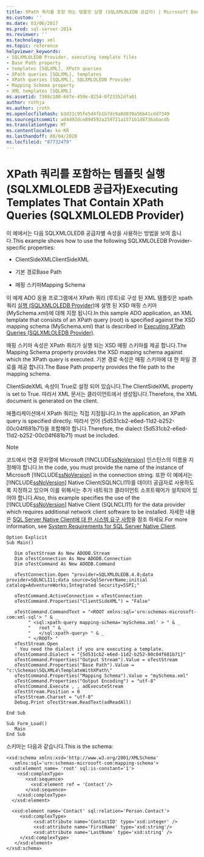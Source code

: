 ```yaml
---
title: XPath 쿼리를 포함 하는 템플릿 실행 (SQLXMLOLEDB 공급자) | Microsoft Docs
ms.custom: ''
ms.date: 03/06/2017
ms.prod: sql-server-2014
ms.reviewer: ''
ms.technology: xml
ms.topic: reference
helpviewer_keywords:
- SQLXMLOLEDB Provider, executing template files
- Base Path property
- templates [SQLXML], XPath queries
- XPath queries [SQLXML], templates
- XPath queries [SQLXML], SQLXMLOLEDB Provider
- Mapping Schema property
- XML templates [SQLXML]
ms.assetid: 7368c188-607e-459e-8254-8f23352dfa01
author: rothja
ms.author: jroth
ms.openlocfilehash: b3d31c95fe5d4fb1b7dc9a8d039a56b41cdd7349
ms.sourcegitcommit: ad4d92dce894592a259721a1571b1d8736abacdb
ms.translationtype: MT
ms.contentlocale: ko-KR
ms.lasthandoff: 08/04/2020
ms.locfileid: "87732479"
---
```

# <a name="executing-templates-that-contain-xpath-queries-sqlxmloledb-provider"></a><span data-ttu-id="63f5e-102">XPath 쿼리를 포함하는 템플릿 실행(SQLXMLOLEDB 공급자)</span><span class="sxs-lookup"><span data-stu-id="63f5e-102">Executing Templates That Contain XPath Queries (SQLXMLOLEDB Provider)</span></span>
  <span data-ttu-id="63f5e-103">이 예에서는 다음 SQLXMLOLEDB 공급자별 속성을 사용하는 방법을 보여 줍니다.</span><span class="sxs-lookup"><span data-stu-id="63f5e-103">This example shows how to use the following SQLXMLOLEDB Provider-specific properties:</span></span>  
  
-   <span data-ttu-id="63f5e-104">ClientSideXML</span><span class="sxs-lookup"><span data-stu-id="63f5e-104">ClientSideXML</span></span>  
  
-   <span data-ttu-id="63f5e-105">기본 경로</span><span class="sxs-lookup"><span data-stu-id="63f5e-105">Base Path</span></span>  
  
-   <span data-ttu-id="63f5e-106">매핑 스키마</span><span class="sxs-lookup"><span data-stu-id="63f5e-106">Mapping Schema</span></span>  
  
 <span data-ttu-id="63f5e-107">이 예제 ADO 응용 프로그램에서 XPath 쿼리 (루트)로 구성 된 XML 템플릿은 xpath 쿼리 [실행 &#40;SQLXMLOLEDB Provider&#41;](executing-xpath-queries-sqlxmloledb-provider.md)에 설명 된 XSD 매핑 스키마 (MySchema.xml)에 대해 지정 됩니다.</span><span class="sxs-lookup"><span data-stu-id="63f5e-107">In this sample ADO application, an XML template that consists of an XPath query (root) is specified against the XSD mapping schema (MySchema.xml) that is described in [Executing XPath Queries &#40;SQLXMLOLEDB Provider&#41;](executing-xpath-queries-sqlxmloledb-provider.md).</span></span>  
  
 <span data-ttu-id="63f5e-108">매핑 스키마 속성은 XPath 쿼리가 실행 되는 XSD 매핑 스키마를 제공 합니다.</span><span class="sxs-lookup"><span data-stu-id="63f5e-108">The Mapping Schema property provides the XSD mapping schema against which the XPath query is executed.</span></span> <span data-ttu-id="63f5e-109">기본 경로 속성은 매핑 스키마에 대 한 파일 경로를 제공 합니다.</span><span class="sxs-lookup"><span data-stu-id="63f5e-109">The Base Path property provides the file path to the mapping schema.</span></span>  
  
 <span data-ttu-id="63f5e-110">ClientSideXML 속성이 True로 설정 되어 있습니다.</span><span class="sxs-lookup"><span data-stu-id="63f5e-110">The ClientSideXML property is set to True.</span></span> <span data-ttu-id="63f5e-111">따라서 XML 문서는 클라이언트에서 생성됩니다.</span><span class="sxs-lookup"><span data-stu-id="63f5e-111">Therefore, the XML document is generated on the client.</span></span>  
  
 <span data-ttu-id="63f5e-112">애플리케이션에서 XPath 쿼리는 직접 지정됩니다.</span><span class="sxs-lookup"><span data-stu-id="63f5e-112">In the application, an XPath query is specified directly.</span></span> <span data-ttu-id="63f5e-113">따라서 언어 {5d531cb2-e6ed-11d2-b252-00c04f681b71}을 포함해야 합니다.</span><span class="sxs-lookup"><span data-stu-id="63f5e-113">Therefore, the dialect {5d531cb2-e6ed-11d2-b252-00c04f681b71} must be included.</span></span>  
  
> [!NOTE]  
>  <span data-ttu-id="63f5e-114">코드에서 연결 문자열에 Microsoft [!INCLUDE[ssNoVersion](../../../includes/ssnoversion-md.md)] 인스턴스의 이름을 지정해야 합니다.</span><span class="sxs-lookup"><span data-stu-id="63f5e-114">In the code, you must provide the name of the instance of Microsoft [!INCLUDE[ssNoVersion](../../../includes/ssnoversion-md.md)] in the connection string.</span></span> <span data-ttu-id="63f5e-115">또한 이 예에서는 [!INCLUDE[ssNoVersion](../../../includes/ssnoversion-md.md)] Native Client(SQLNCLI11)를 데이터 공급자로 사용하도록 지정하고 있으며 이를 위해서는 추가 네트워크 클라이언트 소프트웨어가 설치되어 있어야 합니다.</span><span class="sxs-lookup"><span data-stu-id="63f5e-115">Also, this example specifies the use of the [!INCLUDE[ssNoVersion](../../../includes/ssnoversion-md.md)] Native Client (SQLNCLI11) for the data provider which requires additional network client software to be installed.</span></span> <span data-ttu-id="63f5e-116">자세한 내용은 [SQL Server Native Client에 대 한 시스템 요구 사항](../../native-client/system-requirements-for-sql-server-native-client.md)을 참조 하세요.</span><span class="sxs-lookup"><span data-stu-id="63f5e-116">For more information, see [System Requirements for SQL Server Native Client](../../native-client/system-requirements-for-sql-server-native-client.md).</span></span>  
  
```  
Option Explicit  
Sub Main()  
  
   Dim oTestStream As New ADODB.Stream  
   Dim oTestConnection As New ADODB.Connection  
   Dim oTestCommand As New ADODB.Command  
  
   oTestConnection.Open "provider=SQLXMLOLEDB.4.0;data provider=SQLNCLI11;data source=SqlServerName;initial catalog=AdventureWorks;Integrated Security=SSPI;"  
  
   oTestCommand.ActiveConnection = oTestConnection  
   oTestCommand.Properties("ClientSideXML") = "False"  
  
   oTestCommand.CommandText = "<ROOT xmlns:sql='urn:schemas-microsoft-com:xml-sql'> " & _  
        " <sql:xpath-query mapping-schema='mySchema.xml' > " & _  
        "   root " & _  
        "   </sql:xpath-query> " & _  
        " </ROOT> "  
   oTestStream.Open  
   ' You need the dialect if you are executing a template.  
   oTestCommand.Dialect = "{5d531cb2-e6ed-11d2-b252-00c04f681b71}"  
   oTestCommand.Properties("Output Stream").Value = oTestStream  
   oTestCommand.Properties("Base Path").Value = "c:\Schemas\SQLXML4\TemplateWithXPath\"  
   oTestCommand.Properties("Mapping Schema").Value = "mySchema.xml"  
   oTestCommand.Properties("Output Encoding") = "utf-8"  
   oTestCommand.Execute , , adExecuteStream  
   oTestStream.Position = 0  
   oTestStream.Charset = "utf-8"  
   Debug.Print oTestStream.ReadText(adReadAll)  
  
End Sub  
  
Sub Form_Load()  
   Main  
End Sub  
```  
  
 <span data-ttu-id="63f5e-117">스키마는 다음과 같습니다.</span><span class="sxs-lookup"><span data-stu-id="63f5e-117">This is the schema:</span></span>  
  
```  
<xsd:schema xmlns:xsd='http://www.w3.org/2001/XMLSchema'  
   xmlns:sql='urn:schemas-microsoft-com:mapping-schema'>  
 <xsd:element name= 'root' sql:is-constant='1'>   
    <xsd:complexType>  
       <xsd:sequence>  
         <xsd:element ref = 'Contact'/>  
       </xsd:sequence>  
    </xsd:complexType>  
  </xsd:element>  
  
  <xsd:element name='Contact' sql:relation='Person.Contact'>  
     <xsd:complexType>  
          <xsd:attribute name='ContactID' type='xsd:integer' />  
          <xsd:attribute name='FirstName' type='xsd:string'/>   
          <xsd:attribute name='LastName' type='xsd:string' />   
     </xsd:complexType>  
   </xsd:element>  
</xsd:schema>  
```  
  
  
